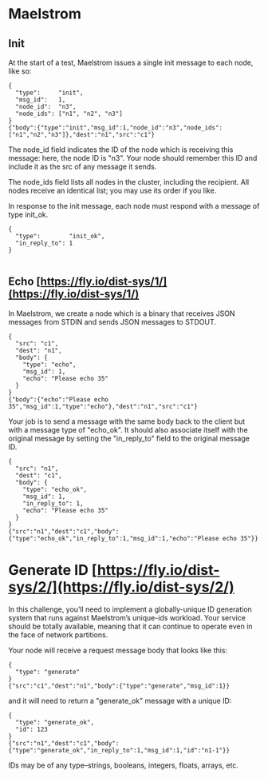 # Maelstrom

## Init

At the start of a test, Maelstrom issues a single init message to each node, like so:

```init
{
  "type":     "init",
  "msg_id":   1,
  "node_id":  "n3",
  "node_ids": ["n1", "n2", "n3"]
}
{"body":{"type":"init","msg_id":1,"node_id":"n3","node_ids":["n1","n2","n3"]},"dest":"n1","src":"c1"}
```

The node_id field indicates the ID of the node which is receiving this message: here, the node ID is "n3". Your node should remember this ID and include it as the src of any message it sends.

The node_ids field lists all nodes in the cluster, including the recipient. All nodes receive an identical list; you may use its order if you like.

In response to the init message, each node must respond with a message of type init_ok.

```init_ok
{
  "type":        "init_ok",
  "in_reply_to": 1
}
  
```

## Echo [https://fly.io/dist-sys/1/](https://fly.io/dist-sys/1/)

In Maelstrom, we create a node which is a binary that receives JSON messages from STDIN and sends JSON messages to STDOUT.

```echo
{
  "src": "c1",
  "dest": "n1",
  "body": {
    "type": "echo",
    "msg_id": 1,
    "echo": "Please echo 35"
  }
}
{"body":{"echo":"Please echo 35","msg_id":1,"type":"echo"},"dest":"n1","src":"c1"}
```

Your job is to send a message with the same body back to the client but with a message type of "echo_ok". It should also associate itself with the original message by setting the "in_reply_to" field to the original message ID.

```echo_ok
{
  "src": "n1",
  "dest": "c1",
  "body": {
    "type": "echo_ok",
    "msg_id": 1,
    "in_reply_to": 1,
    "echo": "Please echo 35"
  }
}
{"src":"n1","dest":"c1","body":{"type":"echo_ok","in_reply_to":1,"msg_id":1,"echo":"Please echo 35"}}
```

# Generate ID [https://fly.io/dist-sys/2/](https://fly.io/dist-sys/2/)

In this challenge, you’ll need to implement a globally-unique ID generation system that runs against Maelstrom’s unique-ids workload. Your service should be totally available, meaning that it can continue to operate even in the face of network partitions.

Your node will receive a request message body that looks like this:

```generate
{
  "type": "generate"
}
{"src":"c1","dest":"n1","body":{"type":"generate","msg_id":1}}
```

and it will need to return a "generate_ok" message with a unique ID:

```generate_ok
{
  "type": "generate_ok",
  "id": 123
}
{"src":"n1","dest":"c1","body":{"type":"generate_ok","in_reply_to":1,"msg_id":1,"id":"n1-1"}}
```

IDs may be of any type–strings, booleans, integers, floats, arrays, etc.
